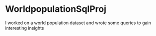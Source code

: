 # WorldpopulationSqlProj
I worked on a world population dataset and wrote some queries to gain interesting insights
